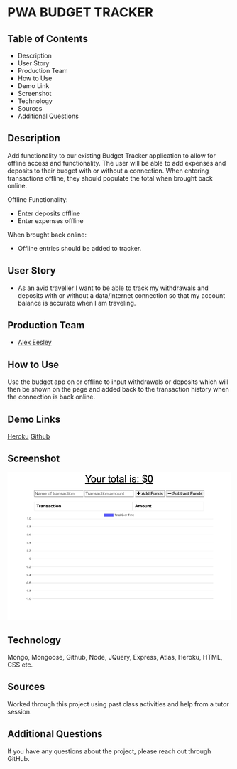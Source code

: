 # PWA BUDGET TRACKER

## Table of Contents
* Description
* User Story
* Production Team
* How to Use
* Demo Link
* Screenshot
* Technology
* Sources
* Additional Questions   

## Description 
Add functionality to our existing Budget Tracker application to allow for offline access and functionality.
The user will be able to add expenses and deposits to their budget with or without a connection. When entering transactions offline, they should populate the total when brought back online.

Offline Functionality:

  * Enter deposits offline
  * Enter expenses offline

When brought back online:

  * Offline entries should be added to tracker.

## User Story

* As an avid traveller I want to be able to track my withdrawals and deposits with or without a data/internet connection so that my account balance is accurate when I am traveling.

## Production Team
* [Alex Eesley ](https://github.com/aeesley)

## How to Use
Use the budget app on or offline to input withdrawals or deposits which will then be shown on the page and added back to the transaction history when the connection is back online.

## Demo Links 
[Heroku]()
[Github](https://github.com/aeesley/pwa-budget-tracker)

## Screenshot
![Homepage](./budget-tracker-homepage.png)

## Technology
Mongo, Mongoose, Github, Node, JQuery, Express, Atlas, Heroku, HTML, CSS etc.

## Sources
Worked through this project using past class activities and help from a tutor session.

## Additional Questions
If you have any questions about the project, please reach out through GitHub.
